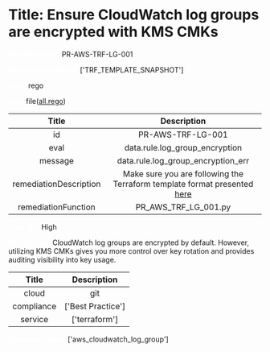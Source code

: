 



# Title: Ensure CloudWatch log groups are encrypted with KMS CMKs


***<font color="white">Master Test Id:</font>*** PR-AWS-TRF-LG-001

***<font color="white">Master Snapshot Id:</font>*** ['TRF_TEMPLATE_SNAPSHOT']

***<font color="white">type:</font>*** rego

***<font color="white">rule:</font>*** file([all.rego])  
  
  
  
  

|Title|Description|
| :---: | :---: |
|id|PR-AWS-TRF-LG-001|
|eval|data.rule.log_group_encryption|
|message|data.rule.log_group_encryption_err|
|remediationDescription|Make sure you are following the Terraform template format presented <a href='https://registry.terraform.io/providers/hashicorp/aws/latest/docs/resources/cloudwatch_log_group' target='_blank'>here</a>|
|remediationFunction|PR_AWS_TRF_LG_001.py|


***<font color="white">Severity:</font>*** High

***<font color="white">Description:</font>*** CloudWatch log groups are encrypted by default. However, utilizing KMS CMKs gives you more control over key rotation and provides auditing visibility into key usage.  
  
  

|Title|Description|
| :---: | :---: |
|cloud|git|
|compliance|['Best Practice']|
|service|['terraform']|


***<font color="white">Resource Types:</font>*** ['aws_cloudwatch_log_group']


[all.rego]: https://github.com/prancer-io/prancer-compliance-test/tree/master/aws/terraform/all.rego
